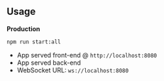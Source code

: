 ## Usage
**Production**

`npm run start:all`
* App served front-end @ `http://localhost:8080`
* App served back-end
* WebSocket URL: `ws://localhost:8080`